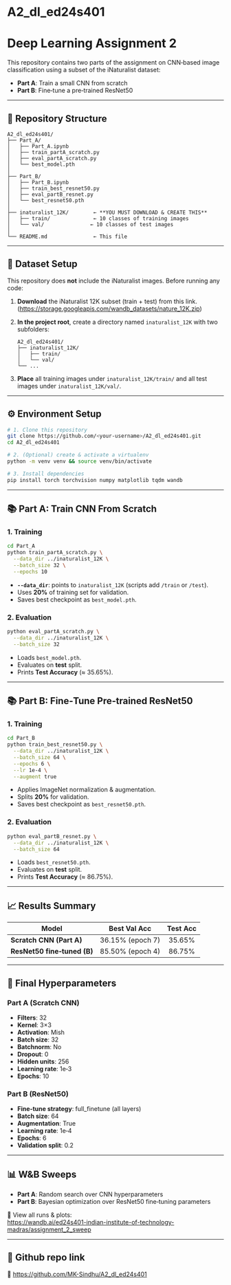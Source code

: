 # A2_dl_ed24s401

# Deep Learning Assignment 2  

This repository contains two parts of the assignment on CNN‐based image classification using a subset of the iNaturalist dataset:

- **Part A**: Train a small CNN from scratch  
- **Part B**: Fine‑tune a pre‑trained ResNet50  

---

## 📁 Repository Structure

```
A2_dl_ed24s401/
├── Part_A/
│   ├── Part_A.ipynb
│   ├── train_partA_scratch.py
│   ├── eval_partA_scratch.py
│   └── best_model.pth
│
├── Part_B/
│   ├── Part_B.ipynb
│   ├── train_best_resnet50.py
│   ├── eval_partB_resnet.py
│   └── best_resnet50.pth
│
├── inaturalist_12K/        ← **YOU MUST DOWNLOAD & CREATE THIS**
│   ├── train/              ← 10 classes of training images
│   └── val/               ← 10 classes of test images
│
└── README.md               ← This file
```

---

## 📂 Dataset Setup

This repository does **not** include the iNaturalist images. Before running any code:

1. **Download** the iNaturalist 12K subset (train + test) from this link. (https://storage.googleapis.com/wandb_datasets/nature_12K.zip)  
2. **In the project root**, create a directory named `inaturalist_12K` with two subfolders:

   ```
   A2_dl_ed24s401/
   ├── inaturalist_12K/
   │   ├── train/
   │   └── val/
   └── ...
   ```

3. **Place** all training images under `inaturalist_12K/train/` and all test images under `inaturalist_12K/val/`.

---

## ⚙️ Environment Setup

```bash
# 1. Clone this repository
git clone https://github.com/<your‑username>/A2_dl_ed24s401.git
cd A2_dl_ed24s401

# 2. (Optional) create & activate a virtualenv
python -m venv venv && source venv/bin/activate

# 3. Install dependencies
pip install torch torchvision numpy matplotlib tqdm wandb
```

---

## 📚 Part A: Train CNN From Scratch

### 1. Training

```bash
cd Part_A
python train_partA_scratch.py \
  --data_dir ../inaturalist_12K \
  --batch_size 32 \
  --epochs 10
```

- **`--data_dir`**: points to `inaturalist_12K` (scripts add `/train` or `/test`).  
- Uses **20%** of training set for validation.  
- Saves best checkpoint as `best_model.pth`.

### 2. Evaluation

```bash
python eval_partA_scratch.py \
  --data_dir ../inaturalist_12K \
  --batch_size 32
```

- Loads `best_model.pth`.  
- Evaluates on **test** split.  
- Prints **Test Accuracy** (≈ 35.65%).

---

## 📚 Part B: Fine‑Tune Pre‑trained ResNet50

### 1. Training

```bash
cd Part_B
python train_best_resnet50.py \
  --data_dir ../inaturalist_12K \
  --batch_size 64 \
  --epochs 6 \
  --lr 1e-4 \
  --augment true
```

- Applies ImageNet normalization & augmentation.  
- Splits **20%** for validation.  
- Saves best checkpoint as `best_resnet50.pth`.

### 2. Evaluation

```bash
python eval_partB_resnet.py \
  --data_dir ../inaturalist_12K \
  --batch_size 64
```

- Loads `best_resnet50.pth`.  
- Evaluates on **test** split.  
- Prints **Test Accuracy** (≈ 86.75%).

---

## 📈 Results Summary

| Model                          | Best Val Acc    | Test Acc  |
|--------------------------------|:---------------:|:---------:|
| **Scratch CNN (Part A)**       | 36.15% (epoch 7) | 35.65%    |
| **ResNet50 fine‑tuned (B)**    | 85.50% (epoch 4) | 86.75%    |

---

## 🔧 Final Hyperparameters

### Part A (Scratch CNN)
- **Filters**: 32  
- **Kernel**: 3×3  
- **Activation**: Mish  
- **Batch size**: 32  
- **Batchnorm**: No  
- **Dropout**: 0  
- **Hidden units**: 256  
- **Learning rate**: 1e‑3  
- **Epochs**: 10  

### Part B (ResNet50)
- **Fine‑tune strategy**: full_finetune (all layers)  
- **Batch size**: 64  
- **Augmentation**: True  
- **Learning rate**: 1e‑4  
- **Epochs**: 6  
- **Validation split**: 0.2  

---

## 📊 W&B Sweeps

- **Part A**: Random search over CNN hyperparameters  
- **Part B**: Bayesian optimization over ResNet50 fine‑tuning parameters  

🔗 View all runs & plots:  
https://wandb.ai/ed24s401-indian-institute-of-technology-madras/assignment_2_sweep

---

## 📝 Github repo link

🔗 https://github.com/MK-Sindhu/A2_dl_ed24s401

